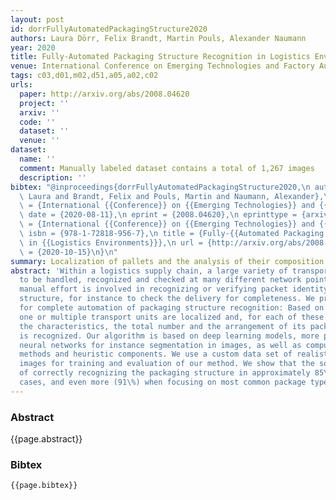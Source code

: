 ```yaml
---
layout: post
id: dorrFullyAutomatedPackagingStructure2020
authors: Laura Dörr, Felix Brandt, Martin Pouls, Alexander Naumann
year: 2020
title: Fully-Automated Packaging Structure Recognition in Logistics Environments
venue: International Conference on Emerging Technologies and Factory Automation
tags: c03,d01,m02,d51,a05,a02,c02
urls:
  paper: http://arxiv.org/abs/2008.04620
  project: ''
  arxiv: ''
  code: ''
  dataset: ''
  venue: ''
dataset:
  name: ''
  comment: Manually labeled dataset contains a total of 1,267 images
  description: ''
bibtex: "@inproceedings{dorrFullyAutomatedPackagingStructure2020,\n author = {Dörr,\
  \ Laura and Brandt, Felix and Pouls, Martin and Naumann, Alexander},\n booktitle\
  \ = {International {{Conference}} on {{Emerging Technologies}} and {{Factory Automation}}},\n\
  \ date = {2020-08-11},\n eprint = {2008.04620},\n eprinttype = {arxiv},\n eventtitle\
  \ = {International {{Conference}} on {{Emerging Technologies}} and {{Factory Automation}}},\n\
  \ isbn = {978-1-72818-956-7},\n title = {Fully-{{Automated Packaging Structure Recognition}}\
  \ in {{Logistics Environments}}},\n url = {http://arxiv.org/abs/2008.04620},\n urldate\
  \ = {2020-10-15}\n}\n"
summary: Localization of pallets and the analysis of their composition
abstract: 'Within a logistics supply chain, a large variety of transported goods need
  to be handled, recognized and checked at many different network points. Often, huge
  manual effort is involved in recognizing or verifying packet identity or packaging
  structure, for instance to check the delivery for completeness. We propose a method
  for complete automation of packaging structure recognition: Based on a single image,
  one or multiple transport units are localized and, for each of these transport units,
  the characteristics, the total number and the arrangement of its packaging units
  is recognized. Our algorithm is based on deep learning models, more precisely convolutional
  neural networks for instance segmentation in images, as well as computer vision
  methods and heuristic components. We use a custom data set of realistic logistics
  images for training and evaluation of our method. We show that the solution is capable
  of correctly recognizing the packaging structure in approximately 85\% of our test
  cases, and even more (91\%) when focusing on most common package types.'
---
```


### Abstract

{{page.abstract}}

### Bibtex

```
{{page.bibtex}}
```
            